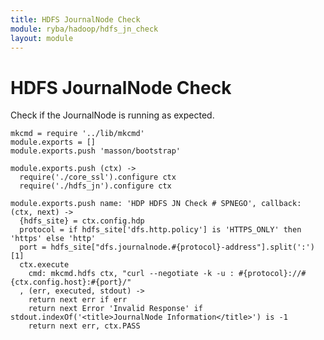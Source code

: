 ```yaml
---
title: HDFS JournalNode Check
module: ryba/hadoop/hdfs_jn_check
layout: module
---
```


# HDFS JournalNode Check

Check if the JournalNode is running as expected.

    mkcmd = require '../lib/mkcmd'
    module.exports = []
    module.exports.push 'masson/bootstrap'

    module.exports.push (ctx) ->
      require('./core_ssl').configure ctx
      require('./hdfs_jn').configure ctx

    module.exports.push name: 'HDP HDFS JN Check # SPNEGO', callback: (ctx, next) ->
      {hdfs_site} = ctx.config.hdp
      protocol = if hdfs_site['dfs.http.policy'] is 'HTTPS_ONLY' then 'https' else 'http'
      port = hdfs_site["dfs.journalnode.#{protocol}-address"].split(':')[1]
      ctx.execute
        cmd: mkcmd.hdfs ctx, "curl --negotiate -k -u : #{protocol}://#{ctx.config.host}:#{port}/"
      , (err, executed, stdout) ->
        return next err if err
        return next Error 'Invalid Response' if stdout.indexOf('<title>JournalNode Information</title>') is -1
        return next err, ctx.PASS


